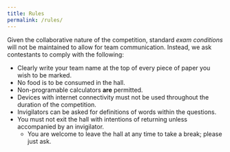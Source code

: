```yaml
---
title: Rules
permalink: /rules/
---
```


Given the collaborative nature of the competition, standard *exam conditions* will not be maintained to allow for team communication. Instead, we ask contestants to comply with the following:

- Clearly write your team name at the top of every piece of paper you wish to be marked.
- No food is to be consumed in the hall.
- Non-programable calculators **are** permitted.
- Devices with internet connectivity must not be used throughout the duration of the competition.
- Invigilators can be asked for definitions of words within the questions.
- You must not exit the hall with intentions of returning unless accompanied by an invigilator.
    - You are welcome to leave the hall at any time to take a break; please just ask.


